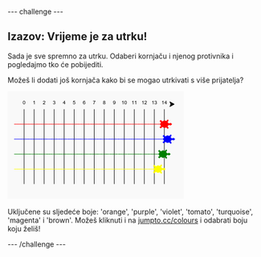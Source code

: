 \--- challenge \---

## Izazov: Vrijeme je za utrku!

Sada je sve spremno za utrku. Odaberi kornjaču i njenog protivnika i pogledajmo tko će pobijediti.

Možeš li dodati još kornjača kako bi se mogao utrkivati s više prijatelja?

![screenshot](images/race-more.png)

Uključene su sljedeće boje: 'orange', 'purple', 'violet', 'tomato', 'turquoise', 'magenta' i 'brown'. Možeš kliknuti i na [jumpto.cc/colours](http://jumpto.cc/colours) i odabrati boju koju želiš!

\--- /challenge \---